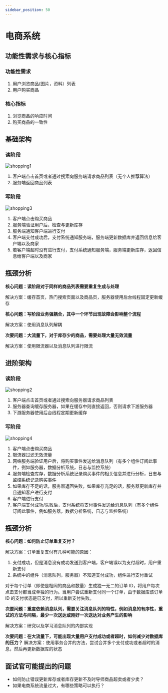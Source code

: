 ```yaml
---
sidebar_position: 50
---
```


# 电商系统

## 功能性需求与核心指标

### 功能性需求
1. 用户浏览商品(图片，资料）列表
2. 用户购买商品

### 核心指标
1. 浏览商品的响应时间
1. 购买商品的一致性

## 基础架构

### 读阶段

![shopping1](/img/system/shopping1.svg)

1. 客户端点击首页或者通过搜索向服务端请求商品列表（无个人推荐算法）
2. 服务端返回商品列表


### 写阶段

![shopping3](/img/system/shopping3.svg)

1. 客户端点击购买商品
2. 服务端验证用户后，检查与更新库存
3. 服务端通知客户端进行支付
4. 客户端支付成功后，支付系统通知服务端，服务端更新数据库并返回信息给客户端以及商家
5. 若客户端超时没有进行支付，支付系统通知服务端，服务端更新库存，返回信息给客户端以及商家

## 瓶颈分析

**核心问题：读阶段对于同样的商品列表需要重复生成与处理**

解决方案：缓存首页，热门搜索页面以及商品页，服务器使用后台线程固定更新缓存

**核心问题：写阶段业务强耦合，其中一个环节出现故障会影响整个流程**

解决方案：使用消息队列解耦

**次要问题：大流量下，对于库存少的商品，需要处理大量无效流量**

解决方案：使用限流器以及消息队列进行限流

## 进阶架构


### 读阶段

![shopping2](/img/system/shopping2.svg)

1. 客户端点击首页或者通过搜索向服务器请求商品列表
2. 服务器查询缓存服务器，如果在缓存中则直接返回，否则请求下游服务器
3. 下游服务器使用后台线程定期更新缓存


### 写阶段

![shopping4](/img/system/shopping4.svg)

1. 客户端点击购买商品
2. 限流器过滤无效流量
3. 网络服务端验证用户后，将购买事件发送给消息队列（有多个组件订阅此事件，例如服务器，数据分析系统，日志与监控系统）
4. 服务端检查库存，数据分析系统记录购买事件的相关信息并进行分析，日志与监控系统记录购买事件
5. 如果库存不足的话，服务器返回失败，如果库存充足的话，服务器更新库存并且通知客户进行支付
6. 客户端进行支付
7. 客户端支付成功/失败后，支付系统将支付事件发送给消息队列（有多个组件订阅此事件，例如服务器，数据分析系统，日志与监控系统）

## 瓶颈分析

**核心问题：如何防止订单重复支付？**

解决方案：订单重复支付有几种可能的原因：
1. 支付成功，但是消息没有成功发送到客户端，客户端误以为支付超时，用户重新支付
2. 系统中的组件（消息队列，服务器）不知道支付成功，组件进行支付重试

对于每个订单（即使是相同的商品和数量）生成独一无二的订单 ID，将用户每次点击支付都当成单独的行为。当用户尝试重新支付同一个订单，由于数据库该订单 ID 的支付状态是已支付，所以重新支付失败。

**次要问题：重度依赖消息队列，需要关注消息队列的特性，例如消息的有序性，重试的方法与间隔，最少一次送达或刚好一次送达对业务产生的影响**

解决方案：研究以及学习消息队列的内部实现

**次要问题：在大流量下，可能出现大量用户支付成功或者超时，如何减少对数据库的压力？**
解决方案：使用事务合并的方法，尝试合并多个支付成功或者超时的消息，然后再更新数据库的状态


## 面试官可能提出的问题

- 如何防止错误更新库存或者库存更新不及时导师商品超卖或者少卖？
- 如果电商系统流量过大，有哪些策略可以执行？
